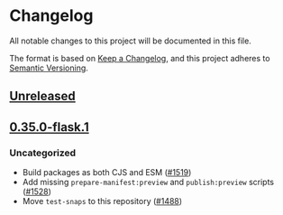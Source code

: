 # Changelog
All notable changes to this project will be documented in this file.

The format is based on [Keep a Changelog](https://keepachangelog.com/en/1.0.0/),
and this project adheres to [Semantic Versioning](https://semver.org/spec/v2.0.0.html).

## [Unreleased]

## [0.35.0-flask.1]
### Uncategorized
- Build packages as both CJS and ESM ([#1519](https://github.com/MetaMask/snaps/pull/1519))
- Add missing `prepare-manifest:preview` and `publish:preview` scripts ([#1528](https://github.com/MetaMask/snaps/pull/1528))
- Move `test-snaps` to this repository ([#1488](https://github.com/MetaMask/snaps/pull/1488))

[Unreleased]: https://github.com/MetaMask/snaps/compare/v0.35.0-flask.1...HEAD
[0.35.0-flask.1]: https://github.com/MetaMask/snaps/releases/tag/v0.35.0-flask.1
